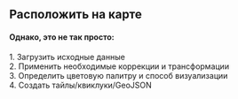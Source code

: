 ##  Расположить на карте

<h4>Однако, это не так просто:</h4><!-- .element: class="fragment" data-fragment-index="1" -->

<div style="text-align: left"> <!-- .element: class="fragment" data-fragment-index="1" -->
1. Загрузить исходные данные
<br>
2. Применить необходимые коррекции и трансформации
<br>
3. Определить цветовую палитру и способ визуализации 
<br>
4. Создать тайлы/квиклуки/GeoJSON 
</div>
